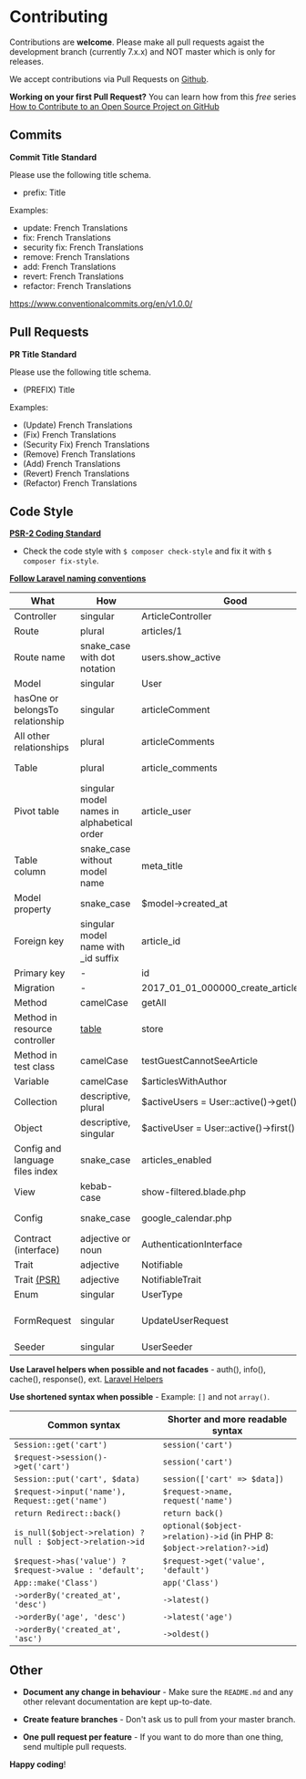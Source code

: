 # Contributing

Contributions are **welcome**. Please make all pull requests agaist the development branch (currently 7.x.x) and NOT master which is only for releases.

We accept contributions via Pull Requests on [Github](https://github.com/HDInnovations/UNIT3D).

**Working on your first Pull Request?** You can learn how from this *free* series [How to Contribute to an Open Source Project on GitHub](https://egghead.io/courses/how-to-contribute-to-an-open-source-project-on-github)

## Commits

**Commit Title Standard**

Please use the following title schema. 
- prefix: Title

Examples:
- update: French Translations
- fix: French Translations
- security fix: French Translations
- remove: French Translations
- add: French Translations
- revert: French Translations
- refactor: French Translations

https://www.conventionalcommits.org/en/v1.0.0/

## Pull Requests

**PR Title Standard**

Please use the following title schema. 
- (PREFIX) Title

Examples:
- (Update) French Translations
- (Fix) French Translations
- (Security Fix) French Translations
- (Remove) French Translations
- (Add) French Translations
- (Revert) French Translations
- (Refactor) French Translations

## Code Style

**[PSR-2 Coding Standard](https://github.com/php-fig/fig-standards/blob/master/accepted/PSR-2-coding-style-guide.md)** 
- Check the code style with ``$ composer check-style`` and fix it with ``$ composer fix-style``.

**[Follow Laravel naming conventions](https://github.com/alexeymezenin/laravel-best-practices/blob/master/README.md)**

What | How | Good | Bad
------------ | ------------- | ------------- | -------------
Controller | singular | ArticleController | ~~ArticlesController~~
Route | plural | articles/1 | ~~article/1~~
Route name | snake_case with dot notation | users.show_active | ~~users.show-active, show-active-users~~
Model | singular | User | ~~Users~~
hasOne or belongsTo relationship | singular | articleComment | ~~articleComments, article_comment~~
All other relationships | plural | articleComments | ~~articleComment, article_comments~~
Table | plural | article_comments | ~~article_comment, articleComments~~
Pivot table | singular model names in alphabetical order | article_user | ~~user_article, articles_users~~
Table column | snake_case without model name | meta_title | ~~MetaTitle; article_meta_title~~
Model property | snake_case | $model->created_at | ~~$model->createdAt~~
Foreign key | singular model name with _id suffix | article_id | ~~ArticleId, id_article, articles_id~~
Primary key | - | id | ~~custom_id~~
Migration | - | 2017_01_01_000000_create_articles_table | ~~2017_01_01_000000_articles~~
Method | camelCase | getAll | ~~get_all~~
Method in resource controller | [table](https://laravel.com/docs/master/controllers#resource-controllers) | store | ~~saveArticle~~
Method in test class | camelCase | testGuestCannotSeeArticle | ~~test_guest_cannot_see_article~~
Variable | camelCase | $articlesWithAuthor | ~~$articles_with_author~~
Collection | descriptive, plural | $activeUsers = User::active()->get() | ~~$active, $data~~
Object | descriptive, singular | $activeUser = User::active()->first() | ~~$users, $obj~~
Config and language files index | snake_case | articles_enabled | ~~ArticlesEnabled; articles-enabled~~
View | kebab-case | show-filtered.blade.php | ~~showFiltered.blade.php, show_filtered.blade.php~~
Config | snake_case | google_calendar.php | ~~googleCalendar.php, google-calendar.php~~
Contract (interface) | adjective or noun | AuthenticationInterface | ~~Authenticatable, IAuthentication~~
Trait | adjective | Notifiable | ~~NotificationTrait~~
Trait [(PSR)](https://www.php-fig.org/bylaws/psr-naming-conventions/) | adjective | NotifiableTrait | ~~Notification~~
Enum | singular | UserType | ~~UserTypes~~, ~~UserTypeEnum~~
FormRequest | singular | UpdateUserRequest | ~~UpdateUserFormRequest~~, ~~UserFormRequest~~, ~~UserRequest~~
Seeder | singular | UserSeeder | ~~UsersSeeder~~

**Use Laravel helpers when possible and not facades** - auth(), info(), cache(), response(), ext. [Laravel Helpers](https://laravel.com/docs/5.6/helpers)

**Use shortened syntax when possible** - Example: `[]` and not `array()`.
  
Common syntax | Shorter and more readable syntax
  ------------ | -------------
  `Session::get('cart')` | `session('cart')`
  `$request->session()->get('cart')` | `session('cart')`
  `Session::put('cart', $data)` | `session(['cart' => $data])`
  `$request->input('name'), Request::get('name')` | `$request->name, request('name')`
  `return Redirect::back()` | `return back()`
  `is_null($object->relation) ? null : $object->relation->id` | `optional($object->relation)->id` (in PHP 8: `$object->relation?->id`)
  `$request->has('value') ? $request->value : 'default';` | `$request->get('value', 'default')`
  `App::make('Class')` | `app('Class')`
  `->orderBy('created_at', 'desc')` | `->latest()`
  `->orderBy('age', 'desc')` | `->latest('age')`
  `->orderBy('created_at', 'asc')` | `->oldest()`


## Other

- **Document any change in behaviour** - Make sure the `README.md` and any other relevant documentation are kept up-to-date.

- **Create feature branches** - Don't ask us to pull from your master branch.

- **One pull request per feature** - If you want to do more than one thing, send multiple pull requests.

**Happy coding**!
